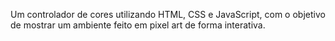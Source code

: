 Um controlador de cores utilizando HTML, CSS e JavaScript, com o objetivo de mostrar um ambiente feito em pixel art de forma interativa.
